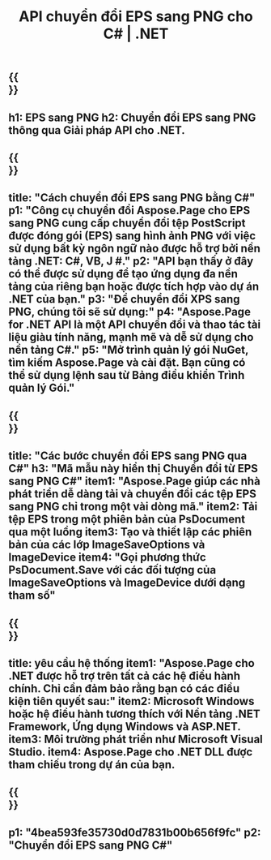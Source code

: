 ﻿---
translation: true
template: /_templates/_conversion-child-net.md
title: API chuyển đổi EPS sang PNG cho C# | .NET
url: /net/conversion/eps-to-png/
description: 'Mã mẫu cho chuyển đổi EPS sang PNG C#. Sử dụng mã ví dụ API để chuyển đổi hàng loạt tệp EPS sang PNG trong VB.NET, Asp.NET hoặc bất kỳ ứng dụng dựa trên .NET nào.'
informat: EPS
outformat: PNG
otherformats: XPS PS
---

{{<section banner>}}
---
h1: EPS sang PNG
h2: Chuyển đổi EPS sang PNG thông qua Giải pháp API cho .NET.
---

{{<section overview>}}
---
title: "Cách chuyển đổi EPS sang PNG bằng C#"
p1: "Công cụ chuyển đổi Aspose.Page cho EPS sang PNG cung cấp chuyển đổi tệp PostScript được đóng gói (EPS) sang hình ảnh PNG với việc sử dụng bất kỳ ngôn ngữ nào được hỗ trợ bởi nền tảng .NET: C#, VB, J #."
p2: "API bạn thấy ở đây có thể được sử dụng để tạo ứng dụng đa nền tảng của riêng bạn hoặc được tích hợp vào dự án .NET của bạn."
p3: "Để chuyển đổi XPS sang PNG, chúng tôi sẽ sử dụng:"
p4: "Aspose.Page for .NET API là một API chuyển đổi và thao tác tài liệu giàu tính năng, mạnh mẽ và dễ sử dụng cho nền tảng C#."
p5: "Mở trình quản lý gói NuGet, tìm kiếm Aspose.Page và cài đặt. Bạn cũng có thể sử dụng lệnh sau từ Bảng điều khiển Trình quản lý Gói."
---

{{<section feature1>}}
---
title: "Các bước chuyển đổi EPS sang PNG qua C#"
h3: "Mã mẫu này hiển thị Chuyển đổi từ EPS sang PNG C#"
item1: "Aspose.Page giúp các nhà phát triển dễ dàng tải và chuyển đổi các tệp EPS sang PNG chỉ trong một vài dòng mã."
item2: Tải tệp EPS trong một phiên bản của PsDocument qua một luồng
item3: Tạo và thiết lập các phiên bản của các lớp ImageSaveOptions và ImageDevice
item4: "Gọi phương thức PsDocument.Save với các đối tượng của ImageSaveOptions và ImageDevice dưới dạng tham số"
---

{{<section feature2>}}
---
title: yêu cầu hệ thống
item1: "Aspose.Page cho .NET được hỗ trợ trên tất cả các hệ điều hành chính. Chỉ cần đảm bảo rằng bạn có các điều kiện tiên quyết sau:"
item2: Microsoft Windows hoặc hệ điều hành tương thích với Nền tảng .NET Framework, Ứng dụng Windows và ASP.NET.
item3: Môi trường phát triển như Microsoft Visual Studio.
item4: Aspose.Page cho .NET DLL được tham chiếu trong dự án của bạn.
---

{{<section gist>}}
---
p1: "4bea593fe35730d0d7831b00b656f9fc"
p2: "Chuyển đổi EPS sang PNG C#"
---

